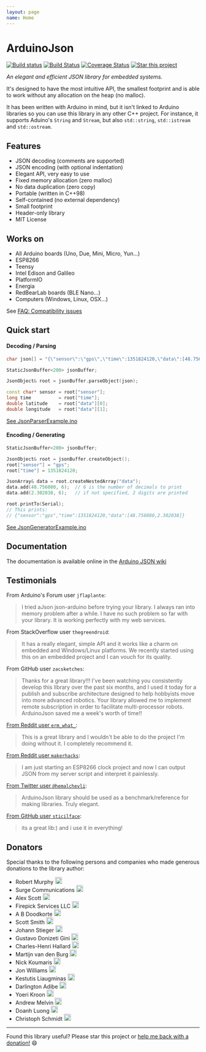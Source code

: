 ```yaml
---
layout: page
name: Home
---
```


ArduinoJson
===========

[![Build status](https://ci.appveyor.com/api/projects/status/m7s53wav1l0abssg/branch/master?svg=true)](https://ci.appveyor.com/project/bblanchon/arduinojson/branch/master) [![Build Status](https://travis-ci.org/bblanchon/ArduinoJson.svg?branch=master)](https://travis-ci.org/bblanchon/ArduinoJson) [![Coverage Status](https://img.shields.io/coveralls/bblanchon/ArduinoJson.svg)](https://coveralls.io/r/bblanchon/ArduinoJson?branch=master) [![Star this project](http://githubbadges.com/star.svg?user=bblanchon&repo=ArduinoJson&style=flat&color=fff&background=007ec6)](https://github.com/bblanchon/ArduinoJson)

*An elegant and efficient JSON library for embedded systems.*

It's designed to have the most intuitive API, the smallest footprint and is able to work without any allocation on the heap (no malloc).

It has been written with Arduino in mind, but it isn't linked to Arduino libraries so you can use this library in any other C++ project.
For instance, it supports Aduino's `String` and `Stream`, but also `std::string`, `std::istream` and `std::ostream`.

Features
--------

* JSON decoding (comments are supported)
* JSON encoding (with optional indentation)
* Elegant API, very easy to use
* Fixed memory allocation (zero malloc)
* No data duplication (zero copy)
* Portable (written in C++98)
* Self-contained (no external dependency)
* Small footprint
* Header-only library
* MIT License

Works on
--------

* All Arduino boards (Uno, Due, Mini, Micro, Yun...)
* ESP8266
* Teensy
* Intel Edison and Galileo
* PlatformIO
* Energia
* RedBearLab boards (BLE Nano...)
* Computers (Windows, Linux, OSX...)

See [FAQ: Compatibility issues](https://github.com/bblanchon/ArduinoJson/wiki/Compatibility-issues)

Quick start
-----------

#### Decoding / Parsing

```c++
char json[] = "{\"sensor\":\"gps\",\"time\":1351824120,\"data\":[48.756080,2.302038]}";

StaticJsonBuffer<200> jsonBuffer;

JsonObject& root = jsonBuffer.parseObject(json);

const char* sensor = root["sensor"];
long time          = root["time"];
double latitude    = root["data"][0];
double longitude   = root["data"][1];
```

[See JsonParserExample.ino](examples/JsonParserExample/JsonParserExample.ino)

#### Encoding / Generating

```c++
StaticJsonBuffer<200> jsonBuffer;

JsonObject& root = jsonBuffer.createObject();
root["sensor"] = "gps";
root["time"] = 1351824120;

JsonArray& data = root.createNestedArray("data");
data.add(48.756080, 6);  // 6 is the number of decimals to print
data.add(2.302038, 6);   // if not specified, 2 digits are printed

root.printTo(Serial);
// This prints:
// {"sensor":"gps","time":1351824120,"data":[48.756080,2.302038]}
```

[See JsonGeneratorExample.ino](examples/JsonGeneratorExample/JsonGeneratorExample.ino)


Documentation
-------------

The documentation is available online in the [Arduino JSON wiki](https://github.com/bblanchon/ArduinoJson/wiki)

Testimonials
------------

From Arduino's Forum user `jflaplante`:
> I tried aJson json-arduino before trying your library. I always ran into memory problem after a while.
> I have no such problem so far with your library. It is working perfectly with my web services.

From StackOverflow user `thegreendroid`:
> It has a really elegant, simple API and it works like a charm on embedded and Windows/Linux platforms. We recently started using this on an embedded project and I can vouch for its quality.

From GitHub user `zacsketches`:
> Thanks for a great library!!!
> I've been watching you consistently develop this library over the past six months, and I used it today for a publish and subscribe architecture designed to help hobbyists move into more advanced robotics. Your library allowed me to implement remote subscription in order to facilitate multi-processor robots.
> ArduinoJson saved me a week's worth of time!!

[From Reddit user `erm_what_`](https://www.reddit.com/r/arduino/comments/3jj6ep/announcing_arduinojson_50/cusjk8c):
> This is a great library and I wouldn't be able to do the project I'm doing without it. I completely recommend it.

[From Reddit user `makerhacks`](https://www.reddit.com/r/arduino/comments/3jj6ep/announcing_arduinojson_50/cusqg7b):
> I am just starting an ESP8266 clock project and now I can output JSON from my server script and interpret it painlessly.

[From Twitter user `@hemalchevli`](https://twitter.com/hemalchevli/status/715788439397011456):
> ArduinoJson library should be used as a benchmark/reference for making libraries. Truly elegant.

[From GitHub user `sticilface`](https://github.com/bblanchon/ArduinoJson/issues/381#issuecomment-260203594):
> its a great lib:) and i use it in everything!

Donators
--------

Special thanks to the following persons and companies who made generous donations to the library author:

* Robert Murphy <img alt='USA' src='https://cdnjs.cloudflare.com/ajax/libs/emojione/2.1.4/assets/svg/1f1fa-1f1f8.svg' width='18' height='18'>
* Surge Communications <img alt='USA' src='https://cdnjs.cloudflare.com/ajax/libs/emojione/2.1.4/assets/svg/1f1fa-1f1f8.svg' width='18' height='18'>
* Alex Scott <img alt='United Kingdom' src='https://cdnjs.cloudflare.com/ajax/libs/emojione/2.1.4/assets/svg/1f1ec-1f1e7.svg' width='18' height='18'>
* Firepick Services LLC <img alt='USA' src='https://cdnjs.cloudflare.com/ajax/libs/emojione/2.1.4/assets/svg/1f1fa-1f1f8.svg' width='18' height='18'>
* A B Doodkorte <img alt='Netherlands' src='https://cdnjs.cloudflare.com/ajax/libs/emojione/2.1.4/assets/svg/1f1f3-1f1f1.svg' width='18' height='18'>
* Scott Smith <img alt='USA' src='https://cdnjs.cloudflare.com/ajax/libs/emojione/2.1.4/assets/svg/1f1fa-1f1f8.svg' width='18' height='18'>
* Johann Stieger <img alt='Austria' src='https://cdnjs.cloudflare.com/ajax/libs/emojione/2.1.4/assets/svg/1f1e6-1f1f9.svg' width='18' height='18'>
* Gustavo Donizeti Gini <img alt='Brazil' src='https://cdnjs.cloudflare.com/ajax/libs/emojione/2.1.4/assets/svg/1f1e7-1f1f7.svg' width='18' height='18'>
* Charles-Henri Hallard <img alt='France' src='https://cdnjs.cloudflare.com/ajax/libs/emojione/2.1.4/assets/svg/1f1eb-1f1f7.svg' width='18' height='18'>
* Martijn van den Burg <img alt='Netherlands' src='https://cdnjs.cloudflare.com/ajax/libs/emojione/2.1.4/assets/svg/1f1f3-1f1f1.svg' width='18' height='18'>
* Nick Koumaris <img alt='Greece' src='https://cdnjs.cloudflare.com/ajax/libs/emojione/2.1.4/assets/svg/1f1ec-1f1f7.svg' width='18' height='18'>
* Jon Williams <img alt='USA' src='https://cdnjs.cloudflare.com/ajax/libs/emojione/2.1.4/assets/svg/1f1fa-1f1f8.svg' width='18' height='18'>
* Kestutis Liaugminas <img alt='Lithuania' src='https://cdnjs.cloudflare.com/ajax/libs/emojione/2.1.4/assets/svg/1f1f1-1f1f9.svg' width='18' height='18'>
* Darlington Adibe <img alt='Nigeria' src='https://cdnjs.cloudflare.com/ajax/libs/emojione/2.1.4/assets/svg/1f1f3-1f1ec.svg' width='18' height='18'>
* Yoeri Kroon <img alt='Netherlands' src='https://cdnjs.cloudflare.com/ajax/libs/emojione/2.1.4/assets/svg/1f1f3-1f1f1.svg' width='18' height='18'>
* Andrew Melvin <img alt='United Kingdom' src='https://cdnjs.cloudflare.com/ajax/libs/emojione/2.1.4/assets/svg/1f1ec-1f1e7.svg' width='18' height='18'>
* Doanh Luong <img alt ='Vietnam' src='https://cdnjs.cloudflare.com/ajax/libs/emojione/2.1.4/assets/svg/1f1fb-1f1f3.svg' width='18' height='18'>
* Christoph Schmidt <img alt ='Germany' src='https://cdnjs.cloudflare.com/ajax/libs/emojione/2.1.4/assets/svg/1f1e9-1f1ea.svg' width='18' height='18'>

---

Found this library useful? Please star this project or [help me back with a donation!](https://www.paypal.com/cgi-bin/webscr?cmd=_donations&business=donate%40benoitblanchon%2efr&lc=GB&item_name=Benoit%20Blanchon&item_number=Arduino%20JSON&currency_code=EUR&bn=PP%2dDonationsBF%3abtn_donate_LG%2egif%3aNonHosted) :smile:
